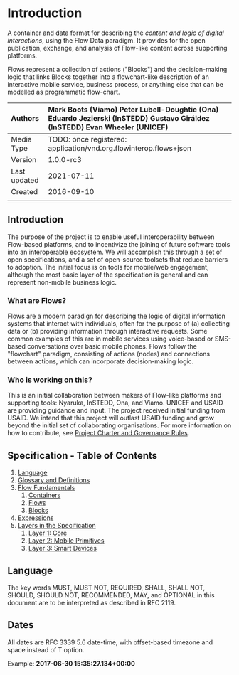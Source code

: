 # Introduction

A container and data format for describing the _content and logic of digital interactions_, using the Flow Data paradigm. It provides for the open publication, exchange, and analysis of Flow-like content across supporting platforms.

Flows represent a collection of actions \("Blocks"\) and the decision-making logic that links Blocks together into a flowchart-like description of an interactive mobile service, business process, or anything else that can be modelled as programmatic flow-chart.

| Authors | Mark Boots \(Viamo\)  Peter Lubell-Doughtie \(Ona\)  Eduardo Jezierski \(InSTEDD\)  Gustavo Giráldez \(InSTEDD\)  Evan Wheeler \(UNICEF\) |
| :--- | :--- |
| Media Type | TODO: once registered: application/vnd.org.flowinterop.flows+json |
| Version | 1.0.0-rc3 |
| Last updated | 2021-07-11 |
| Created | 2016-09-10 |
|  |  |

## Introduction

The purpose of the project is to enable useful interoperability between Flow-based platforms, and to incentivize the joining of future software tools into an interoperable ecosystem. We will accomplish this through a set of open specifications, and a set of open-source toolsets that reduce barriers to adoption. The initial focus is on tools for mobile/web engagement, although the most basic layer of the specification is general and can represent non-mobile business logic.

### What are Flows?

Flows are a modern paradign for describing the logic of digital information systems that interact with individuals, often for the purpose of \(a\) collecting data or \(b\) providing information through interactive requests. Some common examples of this are in mobile services using voice-based or SMS-based conversations over basic mobile phones. Flows follow the "flowchart" paradigm, consisting of actions \(nodes\) and connections between actions, which can incorporate decision-making logic.

### Who is working on this?

This is an initial collaboration between makers of Flow-like platforms and supporting tools: Nyaruka, InSTEDD, Ona, and Viamo. UNICEF and USAID are providing guidance and input. The project received initial funding from USAID. We intend that this project will outlast USAID funding and grow beyond the initial set of collaborating organisations. For more information on how to contribute, see [Project Charter and Governance Rules](https://github.com/floip/flow-specification/tree/7a09ac6d0cd28370fd159bce33d69f61c8eb4c30/charter.md).

## Specification - Table of Contents

1. [Language](./#language)
2. [Glossary and Definitions](glossary.md)
3. [Flow Fundamentals](flows.md)
   1. [Containers](flows.md#containers)
   2. [Flows](flows.md#flows)
   3. [Blocks](flows.md#blocks)
4. [Expressions](expressions.md)
5. [Layers in the Specification](layers/)
   1. [Layer 1: Core](layers/1-core.md)
   2. [Layer 2: Mobile Primitives](layers/1-mobile-primitives.md)
   4. [Layer 3: Smart Devices](layers/3-smart-devices.md)

## Language

The key words MUST, MUST NOT, REQUIRED, SHALL, SHALL NOT, SHOULD, SHOULD NOT, RECOMMENDED, MAY, and OPTIONAL in this document are to be interpreted as described in RFC 2119.

## Dates

All dates are RFC 3339 5.6 date-time, with offset-based timezone and space instead of T option. 

Example: **2017-06-30 15:35:27.134+00:00**

